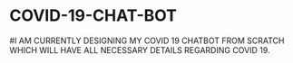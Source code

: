 # COVID-19-CHAT-BOT
 #I AM CURRENTLY DESIGNING MY COVID 19 CHATBOT FROM SCRATCH WHICH WILL HAVE ALL NECESSARY DETAILS REGARDING COVID 19.
